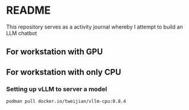 # README


This repository serves as a activity journal whereby I attempt to build an LLM chatbot


## For workstation with GPU

## For workstation with only CPU

### Setting up vLLM to server a model

`podman pull docker.io/tweijian/vllm-cpu:0.8.4`
